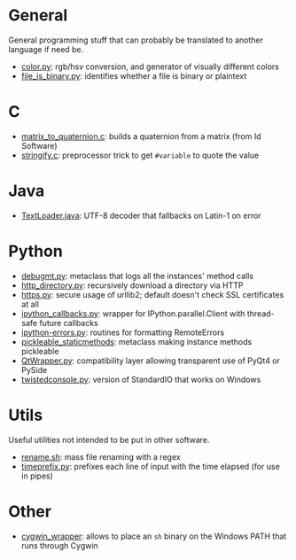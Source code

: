 # General

General programming stuff that can probably be translated to another language if need be.

* [color.py](https://gist.github.com/remram44/6284607): rgb/hsv conversion, and generator of visually different colors
* [file_is_binary.py](https://gist.github.com/remram44/5241399): identifies whether a file is binary or plaintext

# C

* [matrix_to_quaternion.c](https://gist.github.com/remram44/5260578): builds a quaternion from a matrix (from Id Software)
* [stringify.c](https://gist.github.com/remram44/5109330): preprocessor trick to get `#variable` to quote the value

# Java

* [TextLoader.java](https://gist.github.com/remram44/1974886): UTF-8 decoder that fallbacks on Latin-1 on error

# Python

* [debugmt.py](https://gist.github.com/remram44/5699241): metaclass that logs all the instances' method calls
* [http_directory.py](https://gist.github.com/remram44/6540454): recursively download a directory via HTTP
* [https.py](https://gist.github.com/remram44/10935541): secure usage of urllib2; default doesn't check SSL certificates at all
* [ipython_callbacks.py](https://gist.github.com/remram44/5902529): wrapper for IPython.parallel.Client with thread-safe future callbacks
* [ipython-errors.py](https://gist.github.com/remram44/6395281): routines for formatting RemoteErrors
* [pickleable_staticmethods](https://gist.github.com/remram44/5769651): metaclass making instance methods pickleable
* [QtWrapper.py](https://gist.github.com/remram44/5985681): compatibility layer allowing transparent use of PyQt4 or PySide
* [twistedconsole.py](https://gist.github.com/7659c61ce771989c9ff9): version of StandardIO that works on Windows

# Utils

Useful utilities not intended to be put in other software.

* [rename.sh](https://gist.github.com/remram44/6394470): mass file renaming with a regex
* [timeprefix.py](https://gist.github.com/remram44/6054764): prefixes each line of input with the time elapsed (for use in pipes)

# Other

* [cygwin_wrapper](https://gist.github.com/remram44/4642964): allows to place an `sh` binary on the Windows PATH that runs through Cygwin
